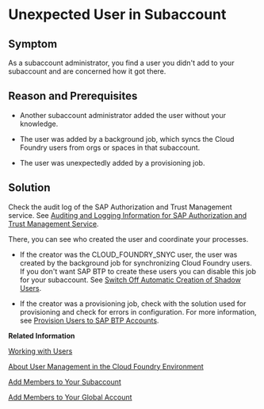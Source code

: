 <!-- loio38958e5398d04669aa359b18ee92cd77 -->

# Unexpected User in Subaccount



<a name="loio38958e5398d04669aa359b18ee92cd77__section_k4w_1gk_ddc"/>

## Symptom

As a subaccount administrator, you find a user you didn't add to your subaccount and are concerned how it got there.



<a name="loio38958e5398d04669aa359b18ee92cd77__section_l4w_1gk_ddc"/>

## Reason and Prerequisites

-   Another subaccount administrator added the user without your knowledge.

-   The user was added by a background job, which syncs the Cloud Foundry users from orgs or spaces in that subaccount.

-   The user was unexpectedly added by a provisioning job.




<a name="loio38958e5398d04669aa359b18ee92cd77__section_ekn_bgk_ddc"/>

## Solution

Check the audit log of the SAP Authorization and Trust Management service. See [Auditing and Logging Information for SAP Authorization and Trust Management Service](auditing-and-logging-information-for-sap-authorization-and-trust-management-service-d8f4b7c.md).

There, you can see who created the user and coordinate your processes.

-   If the creator was the CLOUD\_FOUNDRY\_SNYC user, the user was created by the background job for synchronizing Cloud Foundry users. If you don't want SAP BTP to create these users you can disable this job for your subaccount. See [Switch Off Automatic Creation of Shadow Users](../50-administration-and-ops/switch-off-automatic-creation-of-shadow-users-d852567.md).

-   If the creator was a provisioning job, check with the solution used for provisioning and check for errors in configuration. For more information, see [Provision Users to SAP BTP Accounts](../50-administration-and-ops/provision-users-to-sap-btp-accounts-bb1b2f4.md).


**Related Information**  


[Working with Users](../50-administration-and-ops/working-with-users-2c91f88.md "In the SAP BTP cockpit, you can see the users of your global account or subaccount, user-related identity provider information, and their authorizations. In a user's overview, you can create and delete users, and assign role collections. You can also display an overview of the role collections, where you can drill down all the way to the role, and see the application that the role belongs to.")

[About User Management in the Cloud Foundry Environment](../50-administration-and-ops/about-user-management-in-the-cloud-foundry-environment-8e6ce96.md "The Cloud Foundry environment has its own store for user data within SAP BTP. Understanding the relationship between SAP BTP and the Cloud Foundry environment is useful.")

[Add Members to Your Subaccount](../50-administration-and-ops/add-members-to-your-subaccount-1e1b7b6.md "Add members to your subaccount to enable users to access resources available there. Platform users manage subaccounts with cloud management tools, while business users consume applications and services.")

[Add Members to Your Global Account](../50-administration-and-ops/add-members-to-your-global-account-4a04913.md "Add users as global account members using the SAP BTP cockpit.")

